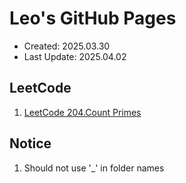 # Leo's GitHub Pages
* Created: 2025.03.30
* Last Update: 2025.04.02

## LeetCode

1. [LeetCode 204.Count Primes](https://obpxnfxm.github.io/LeetCode/LeetCode204.Count_Primes.html)

## Notice

1. Should not use '_' in folder names
